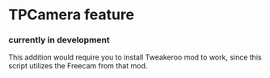# TPCamera feature
### currently in development

This addition would require you to install Tweakeroo mod to work, since this script utilizes the Freecam from that mod.

